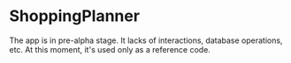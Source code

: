 # ShoppingPlanner
The app is in pre-alpha stage. It lacks of interactions, database operations, etc. At this moment, it's used only as a reference code.
